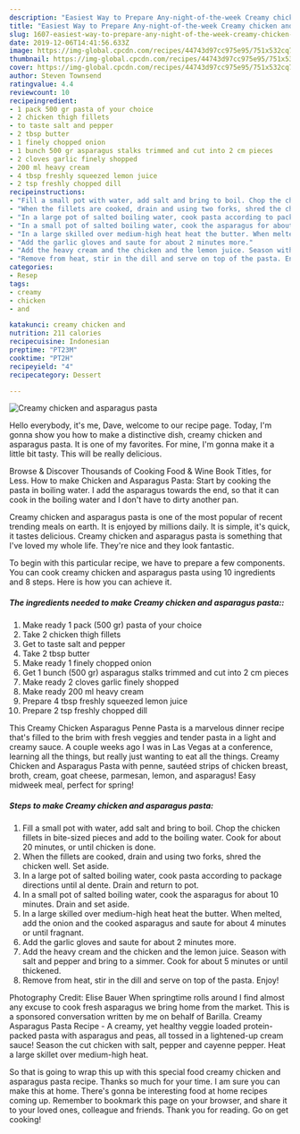 ```yaml
---
description: "Easiest Way to Prepare Any-night-of-the-week Creamy chicken and asparagus pasta"
title: "Easiest Way to Prepare Any-night-of-the-week Creamy chicken and asparagus pasta"
slug: 1607-easiest-way-to-prepare-any-night-of-the-week-creamy-chicken-and-asparagus-pasta
date: 2019-12-06T14:41:56.633Z
image: https://img-global.cpcdn.com/recipes/44743d97cc975e95/751x532cq70/creamy-chicken-and-asparagus-pasta-recipe-main-photo.jpg
thumbnail: https://img-global.cpcdn.com/recipes/44743d97cc975e95/751x532cq70/creamy-chicken-and-asparagus-pasta-recipe-main-photo.jpg
cover: https://img-global.cpcdn.com/recipes/44743d97cc975e95/751x532cq70/creamy-chicken-and-asparagus-pasta-recipe-main-photo.jpg
author: Steven Townsend
ratingvalue: 4.4
reviewcount: 10
recipeingredient:
- 1 pack 500 gr pasta of your choice
- 2 chicken thigh fillets
- to taste salt and pepper
- 2 tbsp butter
- 1 finely chopped onion
- 1 bunch 500 gr asparagus stalks trimmed and cut into 2 cm pieces
- 2 cloves garlic finely shopped
- 200 ml heavy cream
- 4 tbsp freshly squeezed lemon juice
- 2 tsp freshly chopped dill
recipeinstructions:
- "Fill a small pot with water, add salt and bring to boil. Chop the chicken fillets in bite-sized pieces and add to the boiling water. Cook for about 20 minutes, or until chicken is done."
- "When the fillets are cooked, drain and using two forks, shred the chicken well. Set aside."
- "In a large pot of salted boiling water, cook pasta according to package directions until al dente. Drain and return to pot."
- "In a small pot of salted boiling water, cook the asparagus for about 10 minutes. Drain and set aside."
- "In a large skilled over medium-high heat heat the butter. When melted, add the onion and the cooked asparagus and saute for about 4 minutes or until fragnant."
- "Add the garlic gloves and saute for about 2 minutes more."
- "Add the heavy cream and the chicken and the lemon juice. Season with salt and pepper and bring to a simmer. Cook for about 5 minutes or until thickened."
- "Remove from heat, stir in the dill and serve on top of the pasta. Enjoy!"
categories:
- Resep
tags:
- creamy
- chicken
- and

katakunci: creamy chicken and
nutrition: 211 calories
recipecuisine: Indonesian
preptime: "PT23M"
cooktime: "PT2H"
recipeyield: "4"
recipecategory: Dessert

---
```



![Creamy chicken and asparagus pasta](https://img-global.cpcdn.com/recipes/44743d97cc975e95/751x532cq70/creamy-chicken-and-asparagus-pasta-recipe-main-photo.jpg)

Hello everybody, it's me, Dave, welcome to our recipe page. Today, I'm gonna show you how to make a distinctive dish, creamy chicken and asparagus pasta. It is one of my favorites. For mine, I'm gonna make it a little bit tasty. This will be really delicious.

Browse &amp; Discover Thousands of Cooking Food &amp; Wine Book Titles, for Less. How to make Chicken and Asparagus Pasta: Start by cooking the pasta in boiling water. I add the asparagus towards the end, so that it can cook in the boiling water and I don&#39;t have to dirty another pan.

Creamy chicken and asparagus pasta is one of the most popular of recent trending meals on earth. It is enjoyed by millions daily. It is simple, it's quick, it tastes delicious. Creamy chicken and asparagus pasta is something that I've loved my whole life. They're nice and they look fantastic.


To begin with this particular recipe, we have to prepare a few components. You can cook creamy chicken and asparagus pasta using 10 ingredients and 8 steps. Here is how you can achieve it.

##### The ingredients needed to make Creamy chicken and asparagus pasta::

1. Make ready 1 pack (500 gr) pasta of your choice
1. Take 2 chicken thigh fillets
1. Get to taste salt and pepper
1. Take 2 tbsp butter
1. Make ready 1 finely chopped onion
1. Get 1 bunch (500 gr) asparagus stalks trimmed and cut into 2 cm pieces
1. Make ready 2 cloves garlic finely shopped
1. Make ready 200 ml heavy cream
1. Prepare 4 tbsp freshly squeezed lemon juice
1. Prepare 2 tsp freshly chopped dill


This Creamy Chicken Asparagus Penne Pasta is a marvelous dinner recipe that&#39;s filled to the brim with fresh veggies and tender pasta in a light and creamy sauce. A couple weeks ago I was in Las Vegas at a conference, learning all the things, but really just wanting to eat all the things. Creamy Chicken and Asparagus Pasta with penne, sautéed strips of chicken breast, broth, cream, goat cheese, parmesan, lemon, and asparagus! Easy midweek meal, perfect for spring! 

##### Steps to make Creamy chicken and asparagus pasta:

1. Fill a small pot with water, add salt and bring to boil.
Chop the chicken fillets in bite-sized pieces and add to the boiling water.
Cook for about 20 minutes, or until chicken is done.
1. When the fillets are cooked, drain and using two forks, shred the chicken well. Set aside.
1. In a large pot of salted boiling water, cook pasta according to package directions until al dente. Drain and return to pot.
1. In a small pot of salted boiling water, cook the asparagus for about 10 minutes. Drain and set aside.
1. In a large skilled over medium-high heat heat the butter. When melted, add the onion and the cooked asparagus and saute for about 4 minutes or until fragnant.
1. Add the garlic gloves and saute for about 2 minutes more.
1. Add the heavy cream and the chicken and the lemon juice.
Season with salt and pepper and bring to a simmer.
Cook for about 5 minutes or until thickened.
1. Remove from heat, stir in the dill and serve on top of the pasta.
Enjoy!


Photography Credit: Elise Bauer When springtime rolls around I find almost any excuse to cook fresh asparagus we bring home from the market. This is a sponsored conversation written by me on behalf of Barilla. Creamy Asparagus Pasta Recipe - A creamy, yet healthy veggie loaded protein-packed pasta with asparagus and peas, all tossed in a lightened-up cream sauce! Season the cut chicken with salt, pepper and cayenne pepper. Heat a large skillet over medium-high heat. 

So that is going to wrap this up with this special food creamy chicken and asparagus pasta recipe. Thanks so much for your time. I am sure you can make this at home. There's gonna be interesting food at home recipes coming up. Remember to bookmark this page on your browser, and share it to your loved ones, colleague and friends. Thank you for reading. Go on get cooking!
